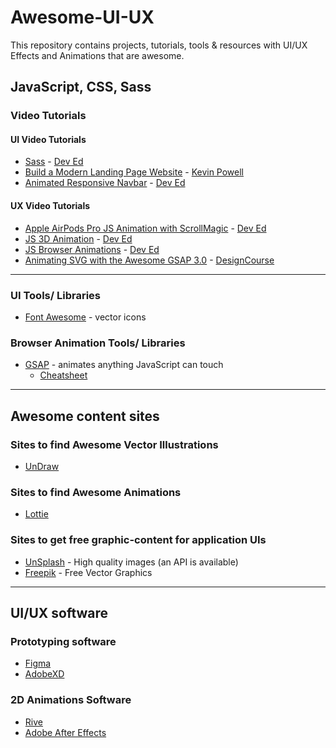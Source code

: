 # Awesome-UI-UX
This repository contains projects, tutorials, tools & resources with UI/UX Effects and Animations that are awesome.

## JavaScript, CSS, Sass
### Video Tutorials
#### UI Video Tutorials
- [Sass](https://youtu.be/Zz6eOVaaelI) - [Dev Ed](https://www.youtube.com/channel/UClb90NQQcskPUGDIXsQEz5Q)
- [Build a Modern Landing Page Website](https://youtu.be/X1dz0xRbSJc) - [Kevin Powell](https://www.youtube.com/channel/UCJZv4d5rbIKd4QHMPkcABCw)
- [Animated Responsive Navbar](https://youtu.be/Zz6eOVaaelI) - [Dev Ed](https://www.youtube.com/channel/UClb90NQQcskPUGDIXsQEz5Q)

#### UX Video Tutorials

- [Apple AirPods Pro JS Animation with ScrollMagic](https://youtu.be/wLUJ9VNzZXo) - [Dev Ed](https://www.youtube.com/channel/UClb90NQQcskPUGDIXsQEz5Q)
- [JS 3D Animation](https://youtu.be/XK7T3mY1V-w) - [Dev Ed](https://www.youtube.com/channel/UClb90NQQcskPUGDIXsQEz5Q)
- [JS Browser Animations](https://youtu.be/sN93DRYkCO8) - [Dev Ed](https://www.youtube.com/channel/UClb90NQQcskPUGDIXsQEz5Q)
- [Animating SVG with the Awesome GSAP 3.0](https://youtu.be/lj37QZ047f8) - [DesignCourse](https://www.youtube.com/channel/UCVyRiMvfUNMA1UPlDPzG5Ow)

---
### UI Tools/ Libraries
- [Font Awesome](https://fontawesome.com/) - vector icons

### Browser Animation Tools/ Libraries
- [GSAP](https://greensock.com/gsap/) - animates anything JavaScript can touch
  - [Cheatsheet](https://greensock.com/cheatsheet/)

---

## Awesome content sites

### Sites to find Awesome Vector Illustrations 
- [UnDraw](https://undraw.co/) 

### Sites to find Awesome Animations 
- [Lottie](https://lottiefiles.com/)

### Sites to get free graphic-content for application UIs
- [UnSplash](https://source.unsplash.com/) - High quality images (an API is available)
- [Freepik](https://www.freepik.com/vectors/graphics) - Free Vector Graphics

--- 

## UI/UX software 

### Prototyping software
- [Figma](https://www.figma.com/)
- [AdobeXD](https://www.adobe.com/products/xd.html) 

### 2D Animations Software
- [Rive](https://rive.app/)
- [Adobe After Effects](https://www.adobe.com/products/aftereffects.html)